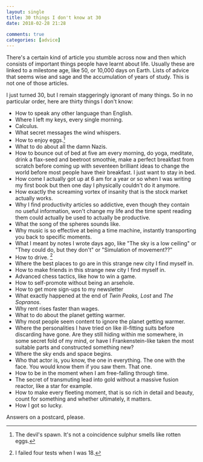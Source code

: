 ```yaml
---  
layout: single  
title: 30 things I don't know at 30  
date: 2018-02-28 21:28  
  
comments: true  
categories: [advice]  
---  
```

There's a certain kind of article you stumble across now and then which consists of important things people have learnt about life. Usually these are linked to a milestone age, like 50, or 10,000 days on Earth. Lists of advice that seems wise and sage and the accumulation of years of study. This is not one of those articles.  

<!--more-->  

I just turned 30, but I remain staggeringly ignorant of many things. So in no particular order, here are thirty things I don't know:  

* How to speak any other language than English.  
* Where I left my keys, every single morning.  
* Calculus.  
* What secret messages the wind whispers.  
* How to enjoy eggs.[^1]
* What to do about all the damn Nazis.  
* How to bounce out of bed at five am every morning, do yoga, meditate, drink a flax-seed and beetroot smoothie, make a perfect breakfast from scratch before coming up with seventeen brilliant ideas to change the world before most people have their breakfast. I just want to stay in bed.  
* How come I actually got up at 6 am for a year or so when I was writing my first book but then one day I physically couldn't do it anymore.  
* How exactly the screaming vortex of insanity that is the stock market actually works.  
* Why I find productivity articles so addictive, even though they contain no useful information, won't change my life and the time spent reading them could actually be used to actually be productive.  
* What the song of the spheres sounds like.  
* Why music is so effective at being a time machine, instantly transporting you back to specific moments.  
* What I meant by notes I wrote days ago, like "The sky is a low ceiling" or "They could do, but they don't" or "Simulation of movement??"  
* How to drive. [^2]  
* Where the best places to go are in this strange new city I find myself in.  
* How to make friends in this strange new city I find myself in.  
* Advanced chess tactics, like how to win a game.  
* How to self-promote without being an arsehole.  
* How to get more sign-ups to my newsletter
* What exactly happened at the end of *Twin Peaks,* *Lost* and *The Sopranos*.  
* Why rent rises faster than wages.  
* What to do about the planet getting warmer.  
* Why most people seem content to ignore the planet getting warmer.  
* Where the personalities I have tried on like ill-fitting suits before discarding have gone. Are they still hiding within me somewhere, in some secret fold of my mind, or have I Frankenstein-like taken the most suitable parts and constructed something new?  
* Where the sky ends and space begins.  
* Who that actor is, you know, the one in everything. The one with the face. You would know them if you saw them. That one.  
* How to be in the moment when I am free-falling through time.  
* The secret of transmuting lead into gold without a massive fusion reactor, like a star for example.  
* How to make every fleeting moment, that is so rich in detail and beauty, count for something and whether ultimately, it matters.  
* How I got so lucky.  


Answers on a postcard, please.  
[^1]: The devil's spawn. It's not a coincidence sulphur smells like rotten eggs.
[^2]: I failed four tests when I was 18.
